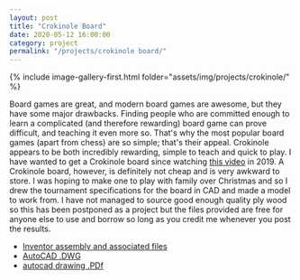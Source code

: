 ```yaml
---
layout: post
title: "Crokinole Board"
date: 2020-05-12 16:00:00
category: project
permalink: "/projects/crokinole board/"
---
```


<div>
<span class="image left"> {% include image-gallery-first.html folder="assets/img/projects/crokinole/" %}</span>
<p>
Board games are great, and modern board games are awesome, but they have some major drawbacks. Finding people who are committed enough to learn a complicated (and therefore rewarding) board game can prove difficult, and teaching it even more so. That's why the most popular board games (apart from chess) are so simple; that's their appeal. Crokinole appears to be both incredibly rewarding, simple to teach and quick to play. I have wanted to get a Crokinole board since watching <a href="https://www.youtube.com/watch?v=XMKzeg78peg">this video</a> in 2019. A Crokinole board, however, is definitely not cheap and is very awkward to store. I was hoping to make one to play with family over Christmas and so I drew the tournament specifications for the board in CAD and made a model to work from. I have not managed to source good enough quality ply wood so this has been postponed as a project but the files provided are free for anyone else to use and borrow so long as you credit me whenever you post the results.
</p>


</div>

<ul class="actions">
    <li><a class="button" target="_blank" href="/assets/cad/crokinole board Inventor files.zip"><span class="fas fa-file-archive"></span> Inventor assembly and associated files</a></li>
    <li><a class="button" target="_blank" href="assets\cad\crokinole board.dwg"><span class="fas fa-file"></span> AutoCAD .DWG</a></li>
    <li><a class="button" target="_blank" href="/assets/pdfs/crokinole board.pdf"><span class="fas fa-file-pdf"></span> autocad drawing .PDf</a></li>
    
</ul>